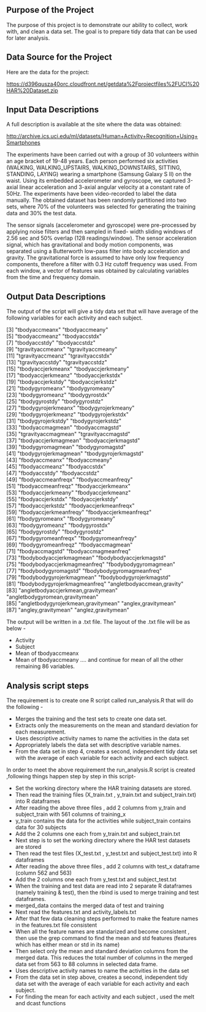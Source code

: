 ## Purpose of the Project
The purpose of this project is to demonstrate our ability to collect, work with, and clean a data set. The goal is to prepare tidy data that can be used for later analysis. 


## Data Source for the Project

Here are the data for the project: 

https://d396qusza40orc.cloudfront.net/getdata%2Fprojectfiles%2FUCI%20HAR%20Dataset.zip

## Input Data Descriptions 

A full description is available at the site where the data was obtained: 

http://archive.ics.uci.edu/ml/datasets/Human+Activity+Recognition+Using+Smartphones

The experiments have been carried out with a group of 30 volunteers within an age bracket of 19-48 years. Each person  performed six activities (WALKING, WALKING_UPSTAIRS, WALKING_DOWNSTAIRS, SITTING, STANDING, LAYING) wearing a smartphone (Samsung Galaxy S II) on the waist. Using its embedded accelerometer and gyroscope, we captured 3-axial linear acceleration and 3-axial angular velocity at a constant rate of 50Hz. The experiments have been video-recorded to label the data manually. The obtained dataset has been randomly partitioned into two sets, where 70% of the volunteers was selected for generating the training data and 30% the test data. 

The sensor signals (accelerometer and gyroscope) were pre-processed by applying noise filters and then sampled in fixed- width sliding windows of 2.56 sec and 50% overlap (128 readings/window). The sensor acceleration signal, which has gravitational and body motion components, was separated using a Butterworth low-pass filter into body acceleration and  gravity. The gravitational force is assumed to have only low frequency components, therefore a filter with 0.3 Hz cutoff  frequency was used. From each window, a vector of features was obtained by calculating variables from the time and frequency domain. 

## Output Data Descriptions 

The output of the script will give a tidy data set that will have average of the following variables for each activity and each subject. 

 [3] "tbodyaccmeanx"                      "tbodyaccmeany"                     
 [5] "tbodyaccmeanz"                      "tbodyaccstdx"                      
 [7] "tbodyaccstdy"                       "tbodyaccstdz"                      
 [9] "tgravityaccmeanx"                   "tgravityaccmeany"                  
[11] "tgravityaccmeanz"                   "tgravityaccstdx"                   
[13] "tgravityaccstdy"                    "tgravityaccstdz"                   
[15] "tbodyaccjerkmeanx"                  "tbodyaccjerkmeany"                 
[17] "tbodyaccjerkmeanz"                  "tbodyaccjerkstdx"                  
[19] "tbodyaccjerkstdy"                   "tbodyaccjerkstdz"                  
[21] "tbodygyromeanx"                     "tbodygyromeany"                    
[23] "tbodygyromeanz"                     "tbodygyrostdx"                     
[25] "tbodygyrostdy"                      "tbodygyrostdz"                     
[27] "tbodygyrojerkmeanx"                 "tbodygyrojerkmeany"                
[29] "tbodygyrojerkmeanz"                 "tbodygyrojerkstdx"                 
[31] "tbodygyrojerkstdy"                  "tbodygyrojerkstdz"                 
[33] "tbodyaccmagmean"                    "tbodyaccmagstd"                    
[35] "tgravityaccmagmean"                 "tgravityaccmagstd"                 
[37] "tbodyaccjerkmagmean"                "tbodyaccjerkmagstd"                
[39] "tbodygyromagmean"                   "tbodygyromagstd"                   
[41] "tbodygyrojerkmagmean"               "tbodygyrojerkmagstd"               
[43] "fbodyaccmeanx"                      "fbodyaccmeany"                     
[45] "fbodyaccmeanz"                      "fbodyaccstdx"                      
[47] "fbodyaccstdy"                       "fbodyaccstdz"                      
[49] "fbodyaccmeanfreqx"                  "fbodyaccmeanfreqy"                 
[51] "fbodyaccmeanfreqz"                  "fbodyaccjerkmeanx"                 
[53] "fbodyaccjerkmeany"                  "fbodyaccjerkmeanz"                 
[55] "fbodyaccjerkstdx"                   "fbodyaccjerkstdy"                  
[57] "fbodyaccjerkstdz"                   "fbodyaccjerkmeanfreqx"             
[59] "fbodyaccjerkmeanfreqy"              "fbodyaccjerkmeanfreqz"             
[61] "fbodygyromeanx"                     "fbodygyromeany"                    
[63] "fbodygyromeanz"                     "fbodygyrostdx"                     
[65] "fbodygyrostdy"                      "fbodygyrostdz"                     
[67] "fbodygyromeanfreqx"                 "fbodygyromeanfreqy"                
[69] "fbodygyromeanfreqz"                 "fbodyaccmagmean"                   
[71] "fbodyaccmagstd"                     "fbodyaccmagmeanfreq"               
[73] "fbodybodyaccjerkmagmean"            "fbodybodyaccjerkmagstd"            
[75] "fbodybodyaccjerkmagmeanfreq"        "fbodybodygyromagmean"              
[77] "fbodybodygyromagstd"                "fbodybodygyromagmeanfreq"          
[79] "fbodybodygyrojerkmagmean"           "fbodybodygyrojerkmagstd"           
[81] "fbodybodygyrojerkmagmeanfreq"       "angletbodyaccmean,gravity"         
[83] "angletbodyaccjerkmean,gravitymean"  "angletbodygyromean,gravitymean"    
[85] "angletbodygyrojerkmean,gravitymean" "anglex,gravitymean"                
[87] "angley,gravitymean"                 "anglez,gravitymean"  

The output will be written in a .txt file. 
The layout of the .txt file will be as below - 

* Activity
* Subject 
* Mean of tbodyaccmeanx
* Mean of tbodyaccmeany
.... and continue for mean of all the other remaining 86 variables. 

## Analysis script steps 

The requirement is to create one R script called run_analysis.R that will do the following - 
* Merges the training and the test sets to create one data set.
* Extracts only the measurements on the mean and standard deviation for each measurement. 
* Uses descriptive activity names to name the activities in the data set
* Appropriately labels the data set with descriptive variable names. 
* From the data set in step 4, creates a second, independent tidy data set with the average of each variable for each   activity and each subject.

In order to meet the above requirement the run_analysis.R script is created ,following things happen step by step in     this script- 

* Set the working directory where the HAR training datasets are stored.
* Then read the training files (X_train.txt , y_train.txt and subject_train.txt) into R dataframes
* After reading the above three files , add 2 columns from y_train and subject_train with 561 columns of training_x 
* y_train contains the data for the activities while subject_train contains data for 30 subjects
* Add the 2 columns one each from y_train.txt and subject_train.txt
* Next step is to set the working directory where the HAR test datasets are stored 
* Then read the test files (X_test.txt , y_test.txt and subject_test.txt) into R dataframes
* After reading the above three files , add 2 columns with test_x dataframe (column 562 and 563)
* Add the 2 columns one each from y_test.txt and subject_test.txt
* When the training and test data are read into 2 separate R dataframes (namely training & test), then the rbind is used to     merge training and test dataframes. 
* merged_data contains the merged data of test and training
* Next read the features.txt and activity_labels.txt
* After that few data cleaning steps performed to make the feature names in the features.txt file consistent
* When all the feature names are standarized and become consistent , then use the grep command to find the mean and std       features (features which has either mean or std in its name)
* Then select only the mean and standard deviation columns from the merged data. This reduces the total number of columns 
  in the merged data set from 563 to 88 columns in selected data frame. 
* Uses descriptive activity names to name the activities in the data set
* From the data set in step above, creates a second, independent tidy data set with the average of each variable 
  for each activity and each subject.
* For finding the mean for each activity and each subject , used the melt and dcast functions
